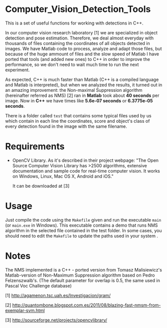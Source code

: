 Computer_Vision_Detection_Tools
===============================

This is a set of useful functions for working with detections in C++.

In our computer vision research laboratory [1] we are specialized in object detection and pose estimation. Therefore, we deal almost everyday with thousands of files containing the coordinates of all objects detected in images. We have Matlab code to process, analyze and adapt those files, but because of the huge ammount of files and the slow speed of Matlab I have ported that tools (and added new ones) to C++ in order to improve the performance, so we don't need to wait much time to run the next experiment.

As expected, C++ is much faster than Matlab (C++ is a compiled language and Matlab is interpreted), but when we analyzed the results, it turned out in an amazing improvement: the Non-maximal Suppression algorithm (hereinafter referred as NMS) [2] ran in **Matlab** took about **40 seconds** per image. Now in **C++** we have times like **5.6e-07 seconds** or **6.3775e-05 seconds**.

There is a folder called `test` that contains some typical files used by us which contain in each line the coordinates, score and object's class of every detection found in the image with the same filename.

Requirements
============

* OpenCV Library. 
    As it's described in their project webpage: "The Open Source Computer Vision Library has >2500 algorithms,            extensive documentation and sample code for real-time computer vision. It works on Windows, Linux, Mac OS X,          Android and iOS."

    It can be downloaded at [3]

Usage
=====

Just compile the code using the `Makefile` given and run the executable `main` (or `main.exe` in Windows). This executable contains a demo that runs NMS algorithm in the selected file contained in the test folder.
In some cases, you should need to edit the `Makefile` to update the paths used in your system .

Notes
=====
The NMS implemented is a C++ - ported version from Tomasz Malisiewicz's Matlab-version of Non-Maximum Suppression algorithm based on Pedro Felzenszwalb's.
(The default parameter for overlap is 0.5, the same used in Pascal Voc Challenge database)

[1] http://agamenon.tsc.uah.es/Investigacion/gram/

[2] http://quantombone.blogspot.com.es/2011/08/blazing-fast-nmsm-from-exemplar-svm.html

[3] http://sourceforge.net/projects/opencvlibrary/


